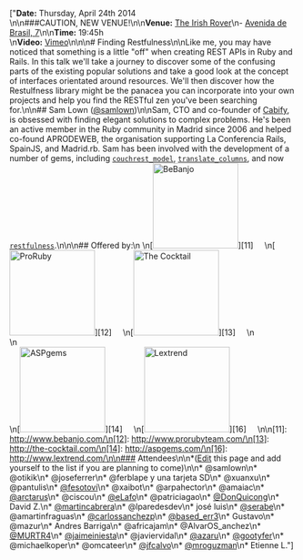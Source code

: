 ["**Date:** Thursday, April 24th 2014 <br/>\n\n###CAUTION, NEW VENUE!\n\n**Venue:** [The Irish Rover](http://www.theirishrover.com/)\n- [Avenida de Brasil, 7](https://www.google.com/maps/place/The+Irish+Rover/@40.4549437,-3.6936623,17z/data=!4m7!1m4!3m3!1s0xd422902b93a7b4f:0xcdf2773b21bd0810!2sAv+de+Brasil,+7!3b1!3m1!1s0x0:0xac5dccb9e6db0dd5)\n\n**Time:** 19:45h<br/>\n**Video:** [Vimeo](http://vimeo.com/96569880)\n\n\n# Finding Restfulness\n\nLike me, you may have noticed that something is a little \"off\" when creating REST APIs in Ruby and Rails. In this talk we'll take a journey to discover some of the confusing parts of the existing popular solutions and take a good look at the concept of interfaces orientated around resources. We'll then discover how the Restulfness library might be the panacea you can incorporate into your own projects and help you find the RESTful zen you've been searching for.\n\n## Sam Lown ([@samlown](https://twitter.com/samlown))\n\nSam, CTO and co-founder of [Cabify](http://www.cabify.es/), is obsessed with finding elegant solutions to complex problems. He's been an active member in the Ruby community in Madrid since 2006 and helped co-found APRODEWEB, the organisation supporting La Conferencia Rails, SpainJS, and Madrid.rb. Sam has been involved with the development of a number of gems, including [`couchrest_model`](https://github.com/couchrest/couchrest_model), [`translate_columns`](https://github.com/samlown/translate_columns), and now [`restfulness`](https://github.com/samlown/restfulness).\n\n\n## Offered by:\n \n[<img width='150px' src='http://madridrb.github.com/images/sponsors/bebanjo.png' alt='BeBanjo'/>][11]     \n[<img width='150px' src='http://madridrb.github.com/images/sponsors/proruby.png' alt='ProRuby'/>][12]     \n[<img width='150px' src='http://madridrb.github.com/images/sponsors/tck.png' alt='The Cocktail'/>][13]     \n<br/>\n<br/>\n[<img width='150px' src='http://madridrb.github.com/images/sponsors/aspgems.png' alt='ASPgems'/>][14]     \n[<img width='150px' src='http://madridrb.github.com/images/sponsors/lextrend.png' alt='Lextrend'/>][16]     \n\n[11]: http://www.bebanjo.com/\n[12]: http://www.prorubyteam.com/\n[13]: http://the-cocktail.com/\n[14]: http://aspgems.com/\n[16]: http://www.lextrend.com/\n\n### Attendees\n\n*([Edit](?m=edit) this page and add yourself to the list if you are planning to come)\n\n* @samlown\n* @otikik\n* @joseferrer\n* @ferblape y una tarjeta SD\n* @xuanxu\n* @pantulis\n* [@fesotovi](https://twitter.com/fesotovi)\n* @xaibot\n* @arpahector\n* @amaiac\n* [@arctarus](https://twitter.com/arctarus)\n* @ciscou\n* [@eLafo](https://twitter.com/eLafo)\n* @patriciagao\n* [@DonQuicong](https://twitter.com/DonQuicong)\n* David Z.\n* [@martincabrera](https://twitter.com/martincabrera)\n* @lparedesdev\n* josé luis\n* [@serabe](https://twitter.com/serabe)\n* @amartinfraguas\n* [@carlossanchezp](https://twitter.com/carlossanchezp)\n* [@based_err3](https://twitter.com/based_err3)\n* Gustavo\n* @mazur\n* Andres Barriga\n* @africajam\n* @AlvarOS_anchez\n* [@MURTR4](https://twitter.com/MURTR4)\n* [@jaimeiniesta](https://twitter.com/jaimeiniesta)\n* @javiervidal\n* [@azaru](https://twitter.com/azaru)\n* [@gootyfer](https://twitter.com/gootyfer)\n* @michaelkoper\n* @omcateer\n* [@jfcalvo](https://twitter.com/jfcalvo)\n* [@mroguzman](https://twitter.com/mroguzman)\n* Etienne L."]